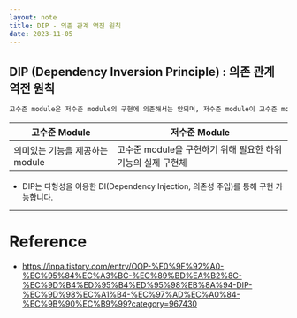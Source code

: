 ```yaml
---
layout: note
title: DIP - 의존 관계 역전 원칙
date: 2023-11-05
---
```





## DIP (Dependency Inversion Principle) : 의존 관계 역전 원칙

```txt
고수준 module은 저수준 module의 구현에 의존해서는 안되며, 저수준 module이 고수준 module에서 정의한 추상 type에 의존해야 합니다.
```

| 고수준 Module | 저수준 Module |
| --- | --- |
| 의미있는 기능을 제공하는 module | 고수준 module을 구현하기 위해 필요한 하위 기능의 실제 구현체 |

- DIP는 다형성을 이용한 DI(Dependency Injection, 의존성 주입)를 통해 구현 가능합니다.







---




# Reference

- <https://inpa.tistory.com/entry/OOP-%F0%9F%92%A0-%EC%95%84%EC%A3%BC-%EC%89%BD%EA%B2%8C-%EC%9D%B4%ED%95%B4%ED%95%98%EB%8A%94-DIP-%EC%9D%98%EC%A1%B4-%EC%97%AD%EC%A0%84-%EC%9B%90%EC%B9%99?category=967430>
